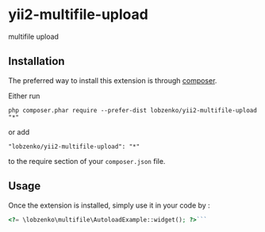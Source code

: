 yii2-multifile-upload
=====================
multifile upload

Installation
------------

The preferred way to install this extension is through [composer](http://getcomposer.org/download/).

Either run

```
php composer.phar require --prefer-dist lobzenko/yii2-multifile-upload "*"
```

or add

```
"lobzenko/yii2-multifile-upload": "*"
```

to the require section of your `composer.json` file.


Usage
-----

Once the extension is installed, simply use it in your code by  :

```php
<?= \lobzenko\multifile\AutoloadExample::widget(); ?>```